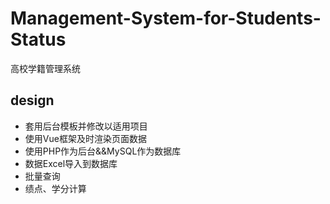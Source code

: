 # Management-System-for-Students-Status

高校学籍管理系统

## design

- 套用后台模板并修改以适用项目
- 使用Vue框架及时渲染页面数据
- 使用PHP作为后台&&MySQL作为数据库
- 数据Excel导入到数据库
- 批量查询
- 绩点、学分计算